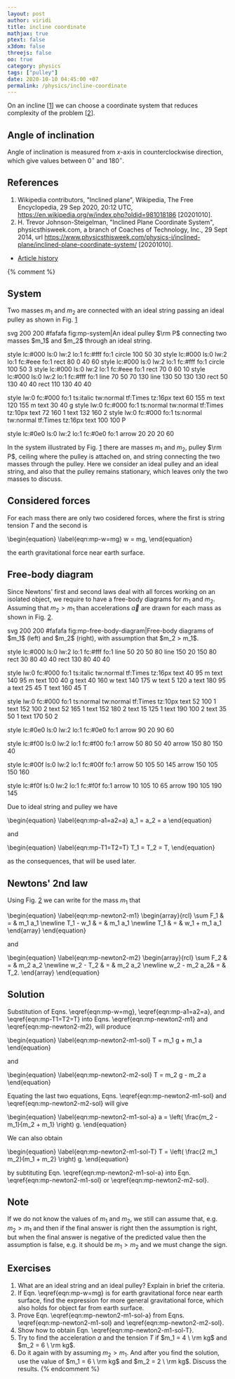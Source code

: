 ```yaml
---
layout: post
author: viridi
title: incline coordinate
mathjax: true
ptext: false
x3dom: false
threejs: false
oo: true
category: physics
tags: ["pulley"]
date: 2020-10-10 04:45:00 +07
permalink: /physics/incline-coordinate
---
```

On an incline [[1](#ref1)] we can choose a coordinate system that reduces complexity of the problem [[2](#ref2)].

## Angle of inclination
Angle of inclination is measured from $x$-axis in counterclockwise direction, which give values between $0^\circ$ and $180^\circ$.


## References
1. <a name="ref1"></a>Wikipedia contributors, "Inclined plane", Wikipedia, The Free Encyclopedia, 29 Sep 2020, 20:12 UTC, <https://en.wikipedia.org/w/index.php?oldid=981018186> [20201010].
2. <a name="ref2"></a>H. Trevor Johnson-Steigelman, "Inclined Plane Coordinate System", physicsthisweek.com, a branch of  Coaches of Technology, Inc., 29 Sept 2014, url <https://www.physicsthisweek.com/physics-i/inclined-plane/inclined-plane-coordinate-system/> [20201010].

+ [Article history](https://github.com/butiran/butiran.github.io/commits/master/_posts/phys/2020-10-10-incline-coordinate.md)

{% comment %}
## System
Two masses $m_1$ and $m_2$ are connected with an ideal string passing an ideal pulley as shown in Fig. <a href="#fig:mp-system">1</a>

<oo>
svg 200 200 #fafafa fig:mp-system|An ideal pulley $\rm P$ connecting two masses $m_1$ and $m_2$ through an ideal string.

style lc:#000 ls:0 lw:2 lo:1 fc:#fff fo:1
circle 100 50 30
style lc:#000 ls:0 lw:2 lo:1 fc:#eee fo:1
rect 80 0 40 60
style lc:#000 ls:0 lw:2 lo:1 fc:#fff fo:1
circle 100 50 3
style lc:#000 ls:0 lw:2 lo:1 fc:#eee fo:1
rect 70 0 60 10
style lc:#000 ls:0 lw:2 lo:1 fc:#fff fo:1
line 70 50 70 130
line 130 50 130 130
rect 50 130 40 40
rect 110 130 40 40

style lw:0 fc:#000 fo:1 ts:italic tw:normal tf:Times tz:16px
text 60 155 m
text 120 155 m
text 30 40 g
style lw:0 fc:#000 fo:1 ts:normal tw:normal tf:Times tz:10px
text 72 160 1
text 132 160 2
style lw:0 fc:#000 fo:1 ts:normal tw:normal tf:Times tz:16px
text 100 100 P

style lc:#0e0 ls:0 lw:2 lo:1 fc:#0e0 fo:1
arrow 20 20 20 60
</oo>

In the system illustrated by Fig. <a href="#fig:mp-system">1</a> there are masses $m_1$ and $m_2$, pulley $\rm P$, ceiling where the pulley is attached on, and string connecting the two masses through the pulley. Here we consider an ideal pulley and an ideal string, and also that the pulley remains stationary, which leaves only the two masses to discuss. 


## Considered forces
For each mass there are only two cosidered forces, where the first is string tension $T$ and the second is

\begin{equation}
\label{eqn:mp-w=mg}
w = mg,
\end{equation}

the earth gravitational force near earth surface.


## Free-body diagram
Since Newtons' first and second laws deal with all forces working on an isolated object, we require to have a free-body diagrams for $m_1$ and $m_2$. Assuming that $m_2 > m_1$ than accelerations $\vec{a}$ are drawn for each mass as shown in Fig. <a href="#fig:mp-free-body-diagram">2</a>.

<oo>
svg 200 200 #fafafa fig:mp-free-body-diagram|Free-body diagrams of $m_1$ (left) and $m_2$ (right), with assumption that $m_2 > m_1$.

style lc:#000 ls:0 lw:2 lo:1 fc:#fff fo:1
line 50 20 50 80
line 150 20 150 80
rect 30 80 40 40
rect 130 80 40 40

style lw:0 fc:#000 fo:1 ts:italic tw:normal tf:Times tz:16px
text 40 95 m
text 140 95 m
text 100 40 g
text 40 160 w
text 140 175 w
text 5 120 a
text 180 95 a
text 25 45 T
text 160 45 T

style lw:0 fc:#000 fo:1 ts:normal tw:normal tf:Times tz:10px
text 52 100 1
text 152 100 2
text 52 165 1
text 152 180 2
text 15 125 1
text 190 100 2
text 35 50 1
text 170 50 2

style lc:#0e0 ls:0 lw:2 lo:1 fc:#0e0 fo:1
arrow 90 20 90 60

style lc:#f00 ls:0 lw:2 lo:1 fc:#f00 fo:1
arrow 50 80 50 40
arrow 150 80 150 40

style lc:#00f ls:0 lw:2 lo:1 fc:#00f fo:1
arrow 50 105 50 145
arrow 150 105 150 160

style lc:#f0f ls:0 lw:2 lo:1 fc:#f0f fo:1
arrow 10 105 10 65
arrow 190 105 190 145
</oo>

Due to ideal string and pulley we have

\begin{equation}
\label{eqn:mp-a1=a2=a}
a_1 = a_2 = a
\end{equation}

and

\begin{equation}
\label{eqn:mp-T1=T2=T}
T_1 = T_2 = T,
\end{equation}

as the consequences, that will be used later.


## Newtons' 2nd law
Using Fig. <a href="#fig:mp-free-body-diagram">2</a> we can write for the mass $m_1$ that

\begin{equation}
\label{eqn:mp-newton2-m1}
\begin{array}{rcl}
\sum F_1 & = & m_1 a_1 \newline
T_1 - w_1 & = & m_1 a_1 \newline
T_1 & = & w_1 + m_1 a_1
\end{array}
\end{equation}

and

\begin{equation}
\label{eqn:mp-newton2-m2}
\begin{array}{rcl}
\sum F_2 & = & m_2 a_2 \newline
w_2 - T_2 & = & m_2 a_2 \newline
w_2 - m_2 a_2& = & T_2.
\end{array}
\end{equation}

## Solution
Substitution of Eqns. \eqref{eqn:mp-w=mg}, \eqref{eqn:mp-a1=a2=a}, and \eqref{eqn:mp-T1=T2=T} into Eqns. \eqref{eqn:mp-newton2-m1} and \eqref{eqn:mp-newton2-m2}, will produce

\begin{equation}
\label{eqn:mp-newton2-m1-sol}
T = m_1 g + m_1 a
\end{equation}

and

\begin{equation}
\label{eqn:mp-newton2-m2-sol}
T = m_2 g - m_2 a
\end{equation}

Equating the last two equations, Eqns. \eqref{eqn:mp-newton2-m1-sol} and \eqref{eqn:mp-newton2-m2-sol} will give

\begin{equation}
\label{eqn:mp-newton2-m1-sol-a}
a = \left( \frac{m_2 - m_1}{m_2 + m_1} \right) g.
\end{equation}

We can also obtain

\begin{equation}
\label{eqn:mp-newton2-m1-sol-T}
T = \left( \frac{2 m_1 m_2}{m_1 + m_2} \right) g.
\end{equation}

by subtituting Eqn. \eqref{eqn:mp-newton2-m1-sol-a} into Eqn. \eqref{eqn:mp-newton2-m1-sol} or \eqref{eqn:mp-newton2-m2-sol}.


## Note
If we do not know the values of $m_1$ and $m_2$, we still can assume that, e.g. $m_2 > m_1$ and then if the final answer is right then the assumption is right, but when the final answer is negative of the predicted value then the assumption is false, e.g. it should be $m_1 > m_2$ and we must change the sign.


## Exercises
1. What are an ideal string and an ideal pulley? Explain in brief the criteria.
2. If Eqn. \eqref{eqn:mp-w=mg} is for earth gravitational force near earth surface, find the expression for more general gravitational force, which also holds for object far from earth surface.
3. Prove Eqn. \eqref{eqn:mp-newton2-m1-sol-a} from Eqns. \eqref{eqn:mp-newton2-m1-sol} and \eqref{eqn:mp-newton2-m2-sol}.
4. Show how to obtain Eqn. \eqref{eqn:mp-newton2-m1-sol-T}.
5. Try to find the acceleration $a$ and the tension $T$ if $m_1 = 4 \ \rm kg$ and $m_2 = 6 \ \rm kg$.
6. Do it again with by assuming $m_2 > m_1$. And after you find the solution, use the value of $m_1 = 6 \ \rm kg$ and $m_2 = 2 \ \rm kg$. Discuss the results.
{% endcomment %}
